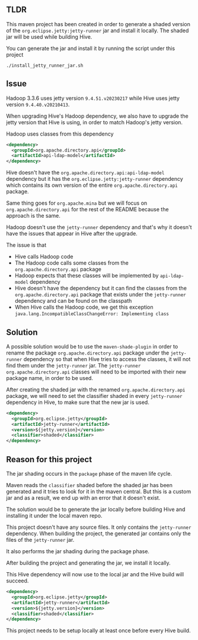 ## TLDR

This maven project has been created in order to generate a shaded version of the `org.eclipse.jetty:jetty-runner` jar and install it locally. The shaded jar will be used while building Hive.

You can generate the jar and install it by running the script under this project

```shell
./install_jetty_runner_jar.sh
```

## Issue

Hadoop 3.3.6 uses jetty version `9.4.51.v20230217` while Hive uses jetty version `9.4.40.v20210413`.

When upgrading Hive's Hadoop dependency, we also have to upgrade the jetty version that Hive is using, in order to match Hadoop's jetty version.

Hadoop uses classes from this dependency

```xml
<dependency>
  <groupId>org.apache.directory.api</groupId>
  <artifactId>api-ldap-model</artifactId>
</dependency>
```

Hive doesn't have the `org.apache.directory.api:api-ldap-model` dependency but it has the `org.eclipse.jetty:jetty-runner` dependency which contains its own version of the entire `org.apache.directory.api` package. 

Same thing goes for `org.apache.mina` but we will focus on `org.apache.directory.api` for the rest of the README because the approach is the same.

Hadoop doesn't use the `jetty-runner` dependency and that's why it doesn't have the issues that appear in Hive after the upgrade.

The issue is that
* Hive calls Hadoop code
* The Hadoop code calls some classes from the `org.apache.directory.api` package
* Hadoop expects that these classes will be implemented by `api-ldap-model` dependency
* Hive doesn't have the dependency but it can find the classes from the `org.apache.directory.api` package that exists under the `jetty-runner` dependency and can be found on the classpath 
* When Hive calls the Hadoop code, we get this exception `java.lang.IncompatibleClassChangeError: Implementing class`

## Solution

A possible solution would be to use the `maven-shade-plugin` in order to rename the package `org.apache.directory.api` package under the `jetty-runner` dependency so that when Hive tries to access the classes, it will not find them under the `jetty-runner` jar. The `jetty-runner org.apache.directory.api` classes will need to be imported with their new package name, in order to be used.

After creating the shaded jar with the renamed `org.apache.directory.api` package, we will need to set the classifier shaded in every `jetty-runner` dependency in Hive, to make sure that the new jar is used.

```xml
<dependency>
  <groupId>org.eclipse.jetty</groupId>
  <artifactId>jetty-runner</artifactId>
  <version>${jetty.version}</version>
  <classifier>shaded</classifier>
</dependency>
```

## Reason for this project

The jar shading occurs in the `package` phase of the maven life cycle. 

Maven reads the `classifier` shaded before the shaded jar has been generated and it tries to look for it in the maven central. But this is a custom jar and as a result, we end up with an error that it doesn't exist.

The solution would be to generate the jar locally before building Hive and installing it under the local maven repo.

This project doesn't have any source files. It only contains the `jetty-runner` dependency. When building the project, the generated jar contains only the files of the `jetty-runner` jar. 

It also performs the jar shading during the package phase.

After building the project and generating the jar, we install it locally.

This Hive dependency will now use to the local jar and the Hive build will succeed.

```xml
<dependency>
  <groupId>org.eclipse.jetty</groupId>
  <artifactId>jetty-runner</artifactId>
  <version>${jetty.version}</version>
  <classifier>shaded</classifier>
</dependency>
```

This project needs to be setup locally at least once before every Hive build.

